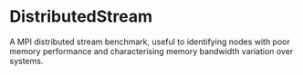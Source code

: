 # DistributedStream
A MPI distributed stream benchmark, useful to identifying nodes with poor memory performance and characterising memory bandwidth variation over systems.
